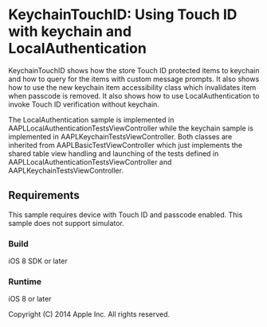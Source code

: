 # KeychainTouchID: Using Touch ID with keychain and LocalAuthentication

KeychainTouchID shows how the store Touch ID protected items to keychain and how to query for the items with custom message prompts. It also shows how to use the new keychain item accessibility class which invalidates item when passcode is removed. It also shows how to use LocalAuthentication to invoke Touch ID verification without keychain.

The LocalAuthentication sample is implemented in AAPLLocalAuthenticationTestsViewController while the keychain sample is implemented in AAPLKeychainTestsViewController. Both classes are inherited from AAPLBasicTestViewController which just implements the shared table view handling and launching of the tests defined in AAPLLocalAuthenticationTestsViewController and AAPLKeychainTestsViewController.

## Requirements
This sample requires device with Touch ID and passcode enabled. This sample does not support simulator.

### Build

iOS 8 SDK or later

### Runtime

iOS 8 or later

Copyright (C) 2014 Apple Inc. All rights reserved.
